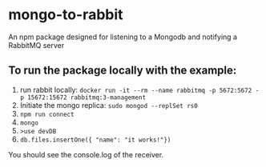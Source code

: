 # mongo-to-rabbit

An npm package designed for listening to a Mongodb and notifying a RabbitMQ server






## To run the package locally with the example: 
1. run rabbit locally: `docker run -it --rm --name rabbitmq -p 5672:5672 -p 15672:15672 rabbitmq:3-management`
2. Initiate the mongo replica: `sudo mongod --replSet rs0`
3. `npm run connect`
4. `mongo`
5. `>use devDB`
6. `db.files.insertOne({ "name": "it works!"})`

You should see the console.log of the receiver.